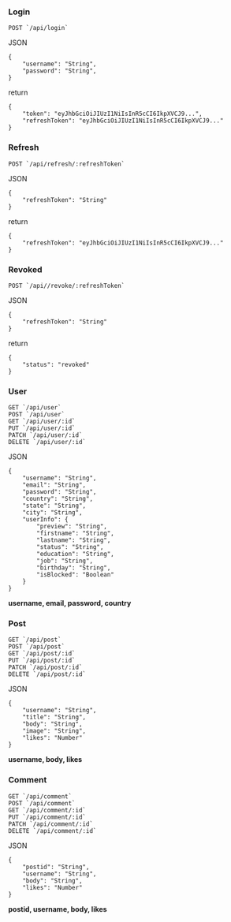 ### Login
```
POST `/api/login`
```
JSON
```
{
	"username": "String",
	"password": "String",
}
```
return

```
{
    "token": "eyJhbGciOiJIUzI1NiIsInR5cCI6IkpXVCJ9...",
    "refreshToken": "eyJhbGciOiJIUzI1NiIsInR5cCI6IkpXVCJ9..."
}
```
### Refresh
```
POST `/api/refresh/:refreshToken`
```

JSON
```
{
    "refreshToken": "String"
}
```
return
```
{
    "refreshToken": "eyJhbGciOiJIUzI1NiIsInR5cCI6IkpXVCJ9..."
}
```

### Revoked
```
POST `/api//revoke/:refreshToken`
```

JSON
```
{
    "refreshToken": "String"
}
```
return
```
{
    "status": "revoked"
}
```

### User

```
GET `/api/user`
POST `/api/user`
GET `/api/user/:id`
PUT `/api/user/:id`
PATCH `/api/user/:id`
DELETE `/api/user/:id`
```
JSON
```
{
	"username": "String",
	"email": "String",
	"password": "String",
	"country": "String",
	"state": "String",
	"city": "String",
	"userInfo": {
	    "preview": "String",
	    "firstname": "String",
	    "lastname": "String",
	    "status": "String",
	    "education": "String",
	    "job": "String",
	    "birthday": "String",
	    "isBlocked": "Boolean"
	}
}
```

**username, email, password, country**

### Post

```
GET `/api/post`
POST `/api/post`
GET `/api/post/:id`
PUT `/api/post/:id`
PATCH `/api/post/:id`
DELETE `/api/post/:id`
```
JSON
```
{
	"username": "String",
	"title": "String",
	"body": "String",
	"image": "String",
	"likes": "Number"
}
```
**username, body, likes**

### Comment

```
GET `/api/comment`
POST `/api/comment`
GET `/api/comment/:id`
PUT `/api/comment/:id`
PATCH `/api/comment/:id`
DELETE `/api/comment/:id`
```
JSON
```
{
	"postid": "String",
	"username": "String",
	"body": "String",
	"likes": "Number"
}
```
**postid, username, body, likes**